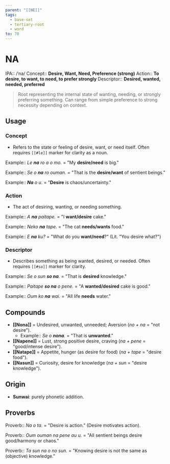 ```yaml
---
parent: "[[NE]]"
tags:
  - base-set
  - tertiary-root
  - word
to: 70
---
```


# NA

IPA::				/ˈna/
Concept::		**Desire, Want, Need, Preference (strong)**
Action::		**To desire, to want, to need, to prefer strongly**
Descriptor::	**Desired, wanted, needed, preferred**

> Root representing the internal state of wanting, needing, or strongly preferring something. Can range from simple preference to strong necessity depending on context.

## Usage

### Concept
*   Refers to the state or feeling of desire, want, or need itself. Often requires `[[#le]]` marker for clarity as a noun.

Example::   *Le **na** ro a o mo.* = "My **desire/need** is big."

Example::   *Se o **na** ro ouman.* = "That is the **desire/want** of sentient beings."

Example::   ***Na** o u.* = "**Desire** is chaos/uncertainty."

### Action
*   The act of desiring, wanting, or needing something.

Example::   *A **na** paitape.* = "I **want/desire** cake."

Example::   *Neko **na** tape.* = "The cat **needs/wants** food."

Example::   *E **na** ku?* = "What do you **want/need**?" (Lit. "You desire what?")

### Descriptor
*   Describes something as being wanted, desired, or needed. Often requires `[[#so]]` marker for clarity.

Example::   *Se o sun **so na**.* = "That is **desired** knowledge."

Example::   *Paitape **so na** o pene.* = "A **wanted/desired** cake is good."

Example::   *Oum ko **na** wai.* = "All life **needs** water."

## Compounds

-   **[[Nona]]** = Undesired, unwanted, unneeded; Aversion (*no + na* = "not desire").
    *   Example:: *Se o **nona**.* = "That is **unwanted**."
-   **[[Napene]]** = Lust, strong positive desire, craving (*na + pene* = "good/intense desire").
-   **[[Natape]]** = Appetite, hunger (as desire for food) (*na + tape* = "desire food").
-   **[[Nasun]]** = Curiosity, desire for knowledge (*na + sun* = "desire knowledge").

## Origin

-   **Sunwai**: purely phonetic addition.

## Proverbs

Proverb:: *Na o ta.* = "Desire is action." (Desire motivates action).

Proverb:: *Oum ouman na pene au u.* = "All sentient beings desire good/harmony or chaos."

Proverb:: *Ta sun na o no sun.* = "Knowing desire is not the same as (objective) knowledge."